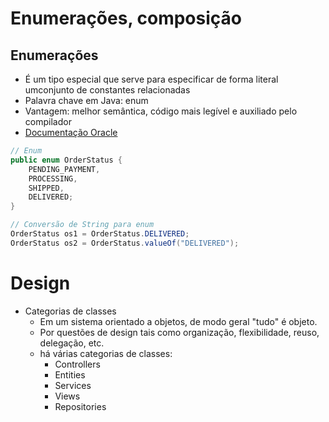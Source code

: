 # Enumerações, composição

## Enumerações
- É um tipo especial que serve para especificar de forma literal umconjunto de constantes relacionadas
- Palavra chave em Java: enum
- Vantagem: melhor semântica, código mais legível e auxiliado pelo compilador
- [Documentação Oracle](https://docs.oracle.com/javase/tutorial/java/javaOO/enum.html)

```java
// Enum
public enum OrderStatus {
    PENDING_PAYMENT,
    PROCESSING,
    SHIPPED,
    DELIVERED;
}

// Conversão de String para enum
OrderStatus os1 = OrderStatus.DELIVERED;
OrderStatus os2 = OrderStatus.valueOf("DELIVERED");
```

# Design

- Categorias de classes
  - Em um sistema orientado a objetos, de modo geral "tudo" é objeto.
  - Por questões de design tais como organização, flexibilidade, reuso, delegação, etc.
  - há várias categorias de classes:
    - Controllers
    - Entities
    - Services
    - Views
    - Repositories

<br/>
<br/>
